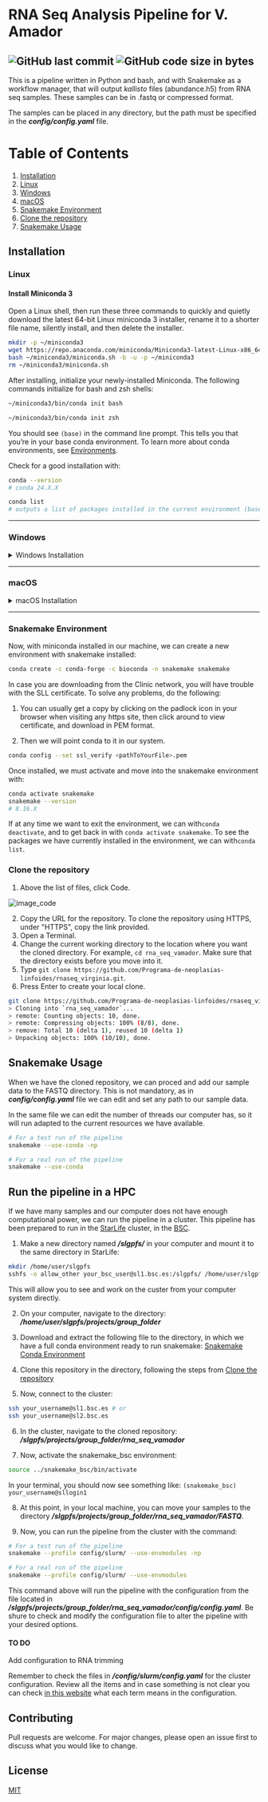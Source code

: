 # RNA Seq Analysis Pipeline for V. Amador
![GitHub last commit](https://img.shields.io/github/last-commit/Programa-de-neoplasias-linfoides/rnaseq_virginia)
![GitHub code size in bytes](https://img.shields.io/github/languages/code-size/Programa-de-neoplasias-linfoides/rnaseq_virginia)
----
This is a pipeline written in Python and bash, and with Snakemake as a workflow manager, that will output *kallisto* files (abundance.h5) from RNA seq samples. These samples can be in .fastq or compressed format. 

The samples can be placed in any directory, but the path must be specified in the ***config/config.yaml*** file. 

# Table of Contents
1. [Installation](#installation)
2. [Linux](#linux)
3. [Windows](#windows)
4. [macOS](#macos)
5. [Snakemake Environment](#snakemake-environment)
6. [Clone the repository](#clone-the-repository)
7. [Snakemake Usage](#snakemake-usage)

## Installation

<!-- Use the package manager [miniconda](https://docs.anaconda.com/miniconda/) to install miniconda3. -->
### Linux
#### Install Miniconda 3
Open a Linux shell, then run these three commands to quickly and quietly download the latest 64-bit Linux miniconda 3 installer, rename it to a shorter file name, silently install, and then delete the installer.
```bash
mkdir -p ~/miniconda3
wget https://repo.anaconda.com/miniconda/Miniconda3-latest-Linux-x86_64.sh -O ~/miniconda3/miniconda.sh
bash ~/miniconda3/miniconda.sh -b -u -p ~/miniconda3
rm ~/miniconda3/miniconda.sh
```
After installing, initialize your newly-installed Miniconda. The following commands initialize for bash and zsh shells:
```bash
~/miniconda3/bin/conda init bash
```
```zsh
~/miniconda3/bin/conda init zsh
```
You should see ```(base)``` in the command line prompt. This tells you that you’re in your base conda environment. To learn more about conda environments, see [Environments](https://docs.anaconda.com/working-with-conda/environments/).

Check for a good installation with:
```bash
conda --version
# conda 24.X.X

conda list
# outputs a list of packages installed in the current environment (base)
```
---
### Windows
<details><summary>Windows Installation</summary>

Since Windows does not have access to the majority of packages we need in the pipeline, we need to install *Linux on Windows*, also known as *WSL*. In the ***Windows Power Shell***:
```powershell
wsl --install
# This command will install the Ubuntu distribution of Linux.
```
If you run into an issue during the installation process, please check [the installation section of the troubleshooting guide](https://learn.microsoft.com/en-us/windows/wsl/troubleshooting#installation-issues).

#### Set up your Linux user info

Once you have installed WSL, you will need to create a user account and password for your newly installed Linux distribution. See the Best practices for [setting up a WSL development environment guide to learn more](https://learn.microsoft.com/en-us/windows/wsl/setup/environment#set-up-your-linux-username-and-password).

#### Install Miniconda 3
Once you have a working shell in your *WSL*, run these three commands to quickly and quietly download the latest 64-bit Linux miniconda 3 installer, rename it to a shorter file name, silently install, and then delete the installer.
```bash
mkdir -p ~/miniconda3
wget https://repo.anaconda.com/miniconda/Miniconda3-latest-Linux-x86_64.sh -O ~/miniconda3/miniconda.sh
bash ~/miniconda3/miniconda.sh -b -u -p ~/miniconda3
rm ~/miniconda3/miniconda.sh
```
After installing, initialize your newly-installed Miniconda. The following commands initialize for bash and zsh shells:
```bash
~/miniconda3/bin/conda init bash
```
```zsh
~/miniconda3/bin/conda init zsh
```
You should see ```(base)``` in the command line prompt. This tells you that you’re in your base conda environment. To learn more about conda environments, see [Environments](https://docs.anaconda.com/working-with-conda/environments/).

Check for a good installation with:
```bash
conda --version
# conda 24.X.X

conda list
# outputs a list of packages installed in the current environment (base)
```
</details>

----
### macOS
<details><summary>macOS Installation</summary>
These four commands download the latest M1 version of the MacOS installer, rename it to a shorter file name, silently install, and then delete the installer:
```bash
mkdir -p ~/miniconda3
curl https://repo.anaconda.com/miniconda/Miniconda3-latest-MacOSX-arm64.sh -o ~/miniconda3/miniconda.sh
bash ~/miniconda3/miniconda.sh -b -u -p ~/miniconda3
rm ~/miniconda3/miniconda.sh
```
After installing, initialize your newly-installed Miniconda. The following commands initialize for bash and zsh shells:
```bash
~/miniconda3/bin/conda init bash
```
```zsh
~/miniconda3/bin/conda init zsh
```

You should see ```(base)``` in the command line prompt. This tells you that you’re in your base conda environment. To learn more about conda environments, see [Environments](https://docs.anaconda.com/working-with-conda/environments/).

Check for a good installation with:
```bash
conda --version
# conda 24.X.X

conda list
# outputs a list of packages installed in the current environment (base)
```
<!-- #### Install mamba
Now we will install ***mamba***, that is a fast-ligthweigth package manager aking to conda.

In case you are downloading from the Clinic network, you will have trouble with the SLL certificate. TO solve any problems, do the following:
1. You can usually get a copy by clicking on the padlock icon in your browser when visiting any https site, then click around to view certificate, and download in PEM format.
Then we will point conda to it in our system. 
```bash
conda config --set ssl_verify <pathToYourFile>.pem
```

2. Next we will install mamba in our base environment with:
```bash
conda install -n base -c conda-forge mamba
```
To check:
```bash
mamba --version
# mamba 1.X.X
# conda 24.X.X
``` -->
</details>

---
### Snakemake Environment
Now, with miniconda installed in our machine, we can create a new environment with snakemake installed:

```bash
conda create -c conda-forge -c bioconda -n snakemake snakemake
```

In case you are downloading from the Clinic network, you will have trouble with the SLL certificate. To solve any problems, do the following:
1. You can usually get a copy by clicking on the padlock icon in your browser when visiting any https site, then click around to view certificate, and download in PEM format.

2. Then we will point conda to it in our system. 
```bash
conda config --set ssl_verify <pathToYourFile>.pem
```

Once installed, we must activate and move into the snakemake environment with:
```bash
conda activate snakemake
snakemake --version
# 8.16.X
```
If at any time we want to exit the environment, we can with```conda deactivate```, and to get back in with ```conda activate snakemake```.
To see the packages we have currently installed in the environment, we can with```conda list```.
### Clone the repository

1. Above the list of files, click Code.

![image_code](image.png)

2. Copy the URL for the repository. To clone the repository using HTTPS, under "HTTPS", copy the link provided.
3. Open a Terminal.
4. Change the current working directory to the location where you want the cloned directory. For example, ```cd rna_seq_vamador```. Make sure that the directory exists before you move into it.
5. Type ```git clone https://github.com/Programa-de-neoplasias-linfoides/rnaseq_virginia.git```.
6. Press Enter to create your local clone.
```bash
git clone https://github.com/Programa-de-neoplasias-linfoides/rnaseq_virginia.git
> Cloning into `rna_seq_vamador`...
> remote: Counting objects: 10, done.
> remote: Compressing objects: 100% (8/8), done.
> remove: Total 10 (delta 1), reused 10 (delta 1)
> Unpacking objects: 100% (10/10), done.
```
## Snakemake Usage
When we have the cloned repository, we can proced and add our sample data to the FASTQ directory. This is not mandatory, as in ***config/config.yaml*** file we can edit and set any path to our sample data. 

In the same file we can edit the number of threads our computer has, so it will run adapted to the current resources we have available. 

```bash
# For a test run of the pipeline
snakemake --use-conda -np

# For a real run of the pipeline
snakemake --use-conda
```

## Run the pipeline in a HPC
If we have many samples and our computer does not have enough computational power, we can run the pipeline in a cluster. This pipeline has been prepared to run in the [StarLife](https://www.bsc.es/supportkc/docs/StarLife/intro) cluster, in the [BSC](https://www.bsc.es/).

1. Make a new directory named ***/slgpfs/*** in your computer and mount it to the same directory in StarLife:
```bash
mkdir /home/user/slgpfs
sshfs -o allow_other your_bsc_user@sl1.bsc.es:/slgpfs/ /home/user/slgpfs/
```
This will allow you to see and work on the custer from your computer system directly.

2. On your computer, navigate to the directory: ***/home/user/slgpfs/projects/group_folder***

3. Download and extract the following file to the directory, in which we have a full conda environment ready to run snakemake:
[Snakemake Conda Environment](https://drive.google.com/file/d/1ZQB02jZhhr5G_DlbhDKFHiqZ7AVuCxqx/view?usp=sharing)

4. Clone this repository in the directory, following the steps from [Clone the repository](#clone-the-repository)

5. Now, connect to the cluster:
```bash
ssh your_username@sl1.bsc.es # or
ssh your_username@sl2.bsc.es
```
6. In the cluster, navigate to the cloned repository: ***/slgpfs/projects/group_folder/rna_seq_vamador***

7. Now, activate the snakemake_bsc environment:
```bash
source ../snakemake_bsc/bin/activate
```
In your terminal, you should now see something like: ```(snakemake_bsc) your_username@sllogin1```

8. At this point, in your local machine, you can move your samples to the directory ***/slgpfs/projects/group_folder/rna_seq_vamador/FASTQ***. 

9. Now, you can run the pipeline from the cluster with the command:
```bash
# For a test run of the pipeline
snakemake --profile config/slurm/ --use-envmodules -np

# For a real run of the pipeline
snakemake --profile config/slurm/ --use-envmodules
``` 
This command above will run the pipeline with the configuration from the file located in ***/slgpfs/projects/group_folder/rna_seq_vamador/config/config.yaml***. Be shure to check and modify the configuration file to alter the pipeline with your desired options. 

#### TO DO ####
Add configuration to RNA trimming

Remember to check the files in ***/config/slurm/config.yaml*** for the cluster configuration. Review all the items and in case something is not clear you can check [in this website](https://snakemake.github.io/snakemake-plugin-catalog/plugins/executor/slurm.html#advanced-resource-specifications) what each term means in the configuration. 

## Contributing

Pull requests are welcome. For major changes, please open an issue first
to discuss what you would like to change.

## License

[MIT](https://choosealicense.com/licenses/mit/)